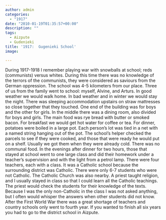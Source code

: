 ```yaml
---
author: admin
categories:
  - "1917"
date: "2010-01-19T01:35:57+00:00"
description: ""
tags:
  - Aizpute
  - Gudenieki
title: '1917:  Gugenieki School'
image: 

---
```

During 1917-1918 I remember playing war with snowballs at school; reds (communists) versus whites. During this time there was no knowledge of the terrors of the communists, they were considered as saviours from the German oppression. The school was 4-5 kilometers from our place. Three of us from the family went to school: myself, Alvine, and Arturs. In good weather we would walk home. In bad weather and in winter we would stay the night. There was sleeping accommodation upstairs on straw mattresses so close together that they touched. One end of the building was for boys and the other for girls. In the middle there was a dining room, also divided for boys and girls. The main food was rye bread with butter or smoked bacon. For breakfast we would get hot water for coffee or tea. For dinner, potatoes were boiled in a large pot. Each person’s lot was tied in a net with a named string hanging out of the pot. The school’s helper checked the parcels to see if they were cooked, and those that were ready he would put on a shelf. Usually we got them when they were already cold. There was no communal food.
In the evenings after dinner for two hours, those that stayed at school went to one large class and did their homework under a teacher’s supervision and with the light from a petrol lamp. There were four teachers, each with a class. It was a Catholic school because the surrounding district was Catholic. There were only 6-7 students who were not Catholic. The Catholic Church was also nearby. A priest taught religion, and I usually stayed in class so that I could learn all the Catholic teachings. The priest would check the students for their knowledge of the texts. Because I was the only non-Catholic in the class I was not asked anything, but I often would whisper the answers when other students did not know.
After the First World War there was a great shortage of teachers and country schools only went to fourth year. If you wanted to finish all six years you had to go to the district school in Aizpute.
